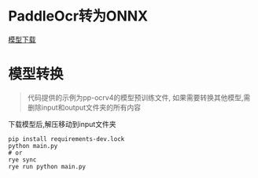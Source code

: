# PaddleOcr转为ONNX

[模型下载](https://paddlepaddle.github.io/PaddleOCR/model/index.html)

# 模型转换

> 代码提供的示例为pp-ocrv4的模型预训练文件, 如果需要转换其他模型,需删除input和output文件夹的所有内容

下载模型后,解压移动到input文件夹

```shell
pip install requirements-dev.lock
python main.py
# or
rye sync
rye run python main.py
```